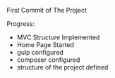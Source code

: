 First Commit of The Project

Progress:

- MVC Structure Implemented
- Home Page Started
- gulp configured
- composer configured
- structure of the project defined

